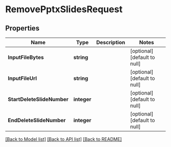 # RemovePptxSlidesRequest

## Properties
Name | Type | Description | Notes
------------ | ------------- | ------------- | -------------
**InputFileBytes** | **string** |  | [optional] [default to null]
**InputFileUrl** | **string** |  | [optional] [default to null]
**StartDeleteSlideNumber** | **integer** |  | [optional] [default to null]
**EndDeleteSlideNumber** | **integer** |  | [optional] [default to null]

[[Back to Model list]](../README.md#documentation-for-models) [[Back to API list]](../README.md#documentation-for-api-endpoints) [[Back to README]](../README.md)


